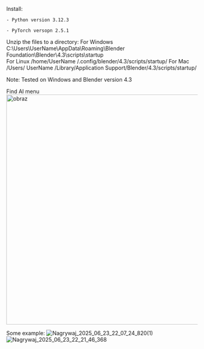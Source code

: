 Install:

    - Python version 3.12.3 
    
    - PyTorch versopn 2.5.1

Unzip the files to a directory:
  For Windows
C:\Users\UserName\AppData\Roaming\Blender Foundation\Blender\4.3\scripts\startup\
  For Linux
/home/UserName /.config/blender/4.3/scripts/startup/
  For Mac
/Users/ UserName /Library/Application Support/Blender/4.3/scripts/startup/

Note: Tested on Windows and Blender version 4.3

Find AI menu
<img width="854" height="604" alt="obraz" src="https://github.com/user-attachments/assets/4ab9e8f6-0298-478a-b23b-926d5a1a2695" />

Some example:
![Nagrywaj_2025_06_23_22_07_24_820(1)](https://github.com/user-attachments/assets/f114e802-9115-4782-be77-5bd10dc4042a)
![Nagrywaj_2025_06_23_22_21_46_368](https://github.com/user-attachments/assets/ceb01f9b-7c3b-4910-8952-b4a5f6a167cc)



